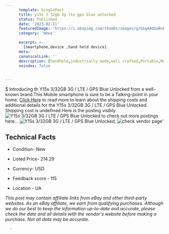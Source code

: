 ```yaml
---
      template: SinglePost
      title: y15s 3 32gb 3g lte gps blue unlocked
      status: Published
      date: '2023-02-11'
      featuredImage: 'https://i.ebayimg.com/thumbs/images/g/GbgAAOSwRvBjUVq-/s-l225.jpg'
      category: 'News'

      excerpt: >-
        [smartphone,device ,hand held device]
      meta:
      canonicalLink: ''
      description: [handheld,industrially made,well crafted,Portable,Mobile,Compact,Convenient,Lightweight,Maneuverable,Man-portable,Miniature,Carriable,Hand-held,Light,Holdable,Transportable,Mobile device,Pocket-sized,On-the-go,Wireless,Cordless,Compact size,Convenient size, smartphone,device ,hand held device]
      noindex: false
      

---
```

$
      Introducing th Y15s 3/32GB 3G / LTE / GPS Blue Unlocked from a well-known brand.This Mobile smartphone is sure to be a Talking-point in your home. [Click Here](https://www.ebay.com/itm/285133694115?hash=item42634ae4a3%3Ag%3AGbgAAOSwRvBjUVq-&amdata=enc%3AAQAHAAAA4ICivDC%2FdbxQv5CX5W7eBcDpyrUav3cAhS6zI9UvWfL9YbB2VwgNXcaPR8sLow9C9UpcMuAsQtV1efDsDw%2FVgTB7GmPW8fXjMXD2BWLcdAbUwjsVU7kofoBzYG3qzmeyjCC7u1%2FfBvNbS%2Bafn9nwsg2ZHbCu%2FxdxrXlB1yLFNimASFqgYkrtbkLBOjwB6oDR%2BlajJPxaLx2wbVDnAQvqKw2%2Bp%2FOWdxfWfhLRKM4D6CEmJ6u6E5tloLDG1Sn8TigEutaQNQ5WfHL959w0U4gX1Yi5%2BcAvmWVTdXZV3be11ozU&mkevt=1&mkcid=1&mkrid=711-53200-19255-0&campid=%253CePNCampaignId%253E&customid=%253CreferenceId%253E&toolid=10049) to read more to learn about the shipping costs and additional details for the Y15s 3/32GB 3G / LTE / GPS Blue Unlocked. Shipping cost is undefined.Here is the posting visibly ![Y15s 3/32GB 3G / LTE / GPS Blue Unlocked](https://i.ebayimg.com/thumbs/images/g/GbgAAOSwRvBjUVq-/s-l225.jpg) to check out more postings here... ![Y15s 3/32GB 3G / LTE / GPS Blue Unlocked](https://i.ebayimg.com/images/g/GbgAAOSwRvBjUVq-/s-l1200.jpg), ![check vendor page](https://origin-galleryplus.ebayimg.com/ws/web/285133694115_2_0_1/225x225.jpg,https://origin-galleryplus.ebayimg.com/ws/web/285133694115_3_0_1/225x225.jpg)'

      

 ## Technical Facts 



     
      

 - Condition- New 


      

 - Listed Price- 214.29 


      

 - Currency- USD 


      

 - Feedback score - 115 


      

 - Location - UA 


      
      

 *_This post may contain affiliate links from eBay and other third-party websites. As an eBay affiliate, we earn from qualifying purchases. Although we do our best to keep the information up-to-date and accurate, please check the date and all details with the vendor's website before making a purchase. Not all data may be accurate._*




      -
